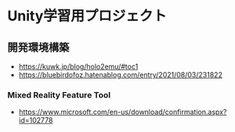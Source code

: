 # Unity学習用プロジェクト

## 開発環境構築

* https://kuwk.jp/blog/holo2emu/#toc1
* https://bluebirdofoz.hatenablog.com/entry/2021/08/03/231822

### Mixed Reality Feature Tool   

* https://www.microsoft.com/en-us/download/confirmation.aspx?id=102778
